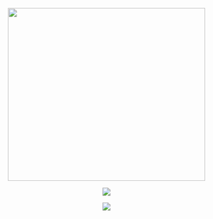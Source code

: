 
<p align="Center">
  <img src="https://i.imgur.com/VLxBYkW.png" height="350" width="400" />
  </p>
  
  <p align="Center">
  <img src="https://github-readme-stats.vercel.app/api?username=TrevorBraaten&theme=material-palenight&show_icons=true" />
  </p>
  <p align="Center">
  <img src="https://github-readme-stats.vercel.app/api/top-langs/?username=TrevorBraaten&theme=material-palenight&layout=default" />
  </p>









<!--
**TrevorBraaten/TrevorBraaten** is a ✨ _special_ ✨ repository because its `README.md` (this file) appears on your GitHub profile.

Here are some ideas to get you started:

- 🔭 I’m currently working on ...
- 🌱 I’m currently learning ...
- 👯 I’m looking to collaborate on ...
- 🤔 I’m looking for help with ...
- 💬 Ask me about ...
- 📫 How to reach me: ...
- 😄 Pronouns: ...
- ⚡ Fun fact: ...
-->
